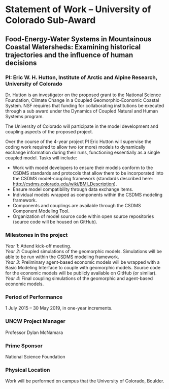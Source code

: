# Statement of Work – University of Colorado Sub-Award

## Food-Energy-Water Systems in Mountainous Coastal Watersheds: Examining historical trajectories and the influence of human decisions

### PI: Eric W. H. Hutton, Institute of Arctic and Alpine Research, University of Colorado

Dr. Hutton is an investigator on the proposed grant to the National Science
Foundation, Climate Change in a Coupled Geomorphic-Economic Coastal System.
NSF requires that funding for collaborating institutions be executed through
a sub award under the Dynamics of Coupled Natural and Human Systems program.

The University of Colorado will participate in the model development and
coupling aspects of the proposed project.

Over the course of the 4-year project PI Eric Hutton will supervise the
coding work required to allow two (or more) models to dynamically exchange
information during their runs, functioning essentially as a single coupled
model. Tasks will include:

- Work with model developers to ensure their models conform to the CSDMS
  standards and protocols that allow them to be incorporated into the CSDMS
  model-coupling framework (standards described here:
  http://csdms.colorado.edu/wiki/BMI_Description).
- Ensure model compatibility through data exchange items.
- Individual models wrapped as components within the CSDMS modeling framework.
- Components and couplings are available through the CSDMS Component Modeling
  Tool.
- Organization of model source code within open source repositories (source
  code will be housed on GitHub).

### Milestones in the project

*Year 1*: Attend kick-off meeting.  
*Year 2*: Coupled simulations of the geomorphic models. Simulations will be
able to be run within the CSDMS modeling framework.  
*Year 3*: Preliminary agent-based economic models will be wrapped with a
Basic Modeling Interface to couple with geomorphic models. Source code for
the economic models will be publicly available on GitHub (or similar).  
*Year 4*: Final coupling simulations of the geomorphic and agent-based
economic models.

### Period of Performance

1 July 2015 – 30 May 2019, in one-year increments.

### UNCW Project Manager

Professor Dylan McNamara

### Prime Sponsor

National Science Foundation

### Physical Location

Work will be performed on campus that the University of Colorado, Boulder.

